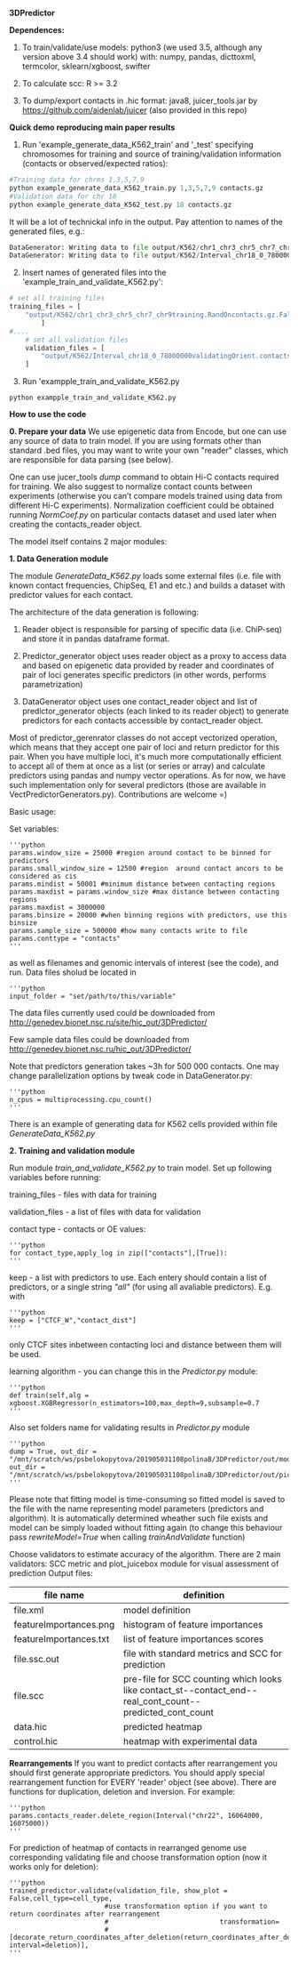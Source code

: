 **3DPredictor**

**Dependences:**
1. To train/validate/use models: python3 (we used 3.5, although any version above 3.4 should work) with: numpy, pandas, 
dicttoxml, termcolor, sklearn/xgboost, swifter

2. To calculate scc: R >= 3.2

3. To dump/export contacts in .hic format: java8, juicer_tools.jar by https://github.com/aidenlab/juicer (also provided in this repo)

**Quick demo reproducing main paper results**
1. Run 'example_generate_data_K562_train' and '_test' specifying chromosomes for training and source of training/validation 
information (contacts or observed/expected ratios):

```python
#Training data for chrms 1,3,5,7,9
python example_generate_data_K562_train.py 1,3,5,7,9 contacts.gz
#Validation data for chr 18
python example_generate_data_K562_test.py 18 contacts.gz
```

It will be a lot of technickal info in the output. Pay attention to names of the generated files, e.g.:

```python
DataGenerator: Writing data to file output/K562/chr1_chr3_chr5_chr7_chr9training.RandOncontacts.gz.False.11.1500000.50001.1.1.cont_with_CTCF666406.25000
DataGenerator: Writing data to file output/K562/Interval_chr18_0_78000000validatingOrient.contacts.gz.False.11.1500000.50001.505429.all_cont.25000.txt
```

2. Insert names of generated files into the 'example_train_and_validate_K562.py':
```python
# set all training files
training_files = [
    "output/K562/chr1_chr3_chr5_chr7_chr9training.RandOncontacts.gz.False.11.1500000.50001.1.1.cont_with_CTCF666406.25000",
        ]
#....
    # set all validation files
    validation_files = [
        "output/K562/Interval_chr18_0_78000000validatingOrient.contacts.gz.False.11.1500000.50001.505429.all_cont.25000.txt",
    ]
```

3. Run 'exampple_train_and_validate_K562.py
```shell
python exampple_train_and_validate_K562.py
```

**How to use the code**

**0. Prepare your data**
We use epigenetic data from Encode, but one can use any source of data to train model. If you are using formats other than standard .bed files, you may want to write your own "reader" classes, which are responsible for data parsing (see below).

One can use jucer_tools _dump_ command to obtain Hi-C contacts required for training. We also suggest to normalize contact counts between experiments (otherwise you can’t compare models trained using data from different Hi-C experiments). Normalization coefficient could be obtained running _NormCoef.py_ on particular contacts dataset and used later when creating the contacts_reader object.


The model itself contains 2 major modules:

**1. Data Generation module**

The module _GenerateData_K562.py_ loads some external files 
(i.e. file with known contact frequencies, ChipSeq, E1 and etc.)
and builds a dataset with predictor values for each contact.

The architecture of the data generation is following:

1. Reader object is responsible for parsing of specific data (i.e. ChiP-seq) and store it in pandas dataframe format.

2. Predictor_generator object uses reader object as a proxy to access data and based on epigenetic data provided by reader and coordinates of pair of loci generates specific predictors (in other words, performs parametrization)

3. DataGenerator object uses one contact_reader object and list of predictor_generator objects (each linked to its reader object)  to generate predictors for each contacts accessible by contact_reader object.

Most of predictor_gerenrator classes do not accept vectorized operation, which means that they accept one pair of loci and return predictor for this pair. When you have multiple loci, it's much more computationally efficient to accept all of them at once as a list (or series or array) and calculate predictors using pandas and numpy vector operations. As for now, we have such implementation only for several predictors (those are available in VectPredictorGenerators.py). Contributions are welcome =)


Basic usage:

Set variables:

    '''python
    params.window_size = 25000 #region around contact to be binned for predictors
    params.small_window_size = 12500 #region  around contact ancors to be considered as cis
    params.mindist = 50001 #minimum distance between contacting regions
    params.maxdist = params.window_size #max distance between contacting regions
    params.maxdist = 3000000
    params.binsize = 20000 #when binning regions with predictors, use this binsize
    params.sample_size = 500000 #how many contacts write to file
    params.conttype = "contacts"
    '''

as well as filenames and genomic intervals of interest 
(see the code), and run. Data files sholud be located in 
 
    '''python
    input_folder = "set/path/to/this/variable"
The data files currently used could be downloaded from 
http://genedev.bionet.nsc.ru/site/hic_out/3DPredictor/

Few sample data files could be downloaded from
http://genedev.bionet.nsc.ru/hic_out/3DPredictor/

Note that predictors generation takes ~3h for 500 000 contacts.
One may change parallelization options by tweak code in DataGenerator.py:


    '''python
    n_cpus = multiprocessing.cpu_count()
    '''


There is an example of generating data for K562 cells provided within file _GenerateData_K562.py_

**2. Training and validation module**

Run module _train_and_validate_K562.py_ to train model.
Set up following variables before running:

training_files - files with data for training

validation_files - a list of files with data for validation

contact type - contacts or OE values:
 
    '''python
    for contact_type,apply_log in zip(["contacts"],[True]): 
    '''

keep - a list with predictors to use. Each entery should 
contain a list of predictors, or a single string _"all"_
(for using all avaliable predictors). 
E.g. with
 
    '''python
    keep = ["CTCF_W","contact_dist"] 
    '''

 only CTCF sites inbetween contacting loci and distance between them will be used.
 
learning algorithm - you can change this in the _Predictor.py_ module:
 
    '''python
    def train(self,alg = xgboost.XGBRegressor(n_estimators=100,max_depth=9,subsample=0.7 
    '''

Also set folders name for validating results in _Predictor.py_ module

    '''python
    dump = True, out_dir = "/mnt/scratch/ws/psbelokopytova/201905031108polinaB/3DPredictor/out/models/" 
    out_dir = "/mnt/scratch/ws/psbelokopytova/201905031108polinaB/3DPredictor/out/pics/",
    '''
 Please note that fitting model is time-consuming so fitted model is saved to the file with the name 
 representing model parameters (predictors and algorithm). 
 It is automatically determined wheather such file exists and
 model can be simply loaded without fitting again 
 (to change this behaviour pass _rewriteModel=True_ when calling 
 _trainAndValidate_ function)
 
Choose validators to estimate accuracy of the algorithm. There are 2 main validators: SCC metric and plot_juicebox module for visual assessment of prediction
Output files:

| file name | definition |
| --------- | ---------------- |
| file.xml | model definition |
| featureImportances.png | histogram of feature importances |
| featureImportances.txt | list of feature importances scores |
| file.ssc.out | file with standard metrics and SCC for prediction |
| file.scc | pre-file for SCC counting which looks like contact_st--contact_end--real_cont_count--predicted_cont_count |
| data.hic | predicted heatmap |
| control.hic | heatmap with experimental data |

**Rearrangements**
If you want to predict contacts after rearrangement you should first generate appropriate predictors. You should apply special rearrangement function for EVERY 'reader' object (see above). There are functions for duplication, deletion and inversion. For example:

    '''python
    params.contacts_reader.delete_region(Interval("chr22", 16064000, 16075000))
    '''

For prediction of heatmap of contacts in rearranged genome use corresponding validating file and choose transformation option (now it works only for deletion):

    '''python
    trained_predictor.validate(validation_file, show_plot = False,cell_type=cell_type,
                            #use transformation option if you want to return coordinates after rearrangement
                            #                            transformation=
                            # [decorate_return_coordinates_after_deletion(return_coordinates_after_deletion, interval=deletion)], 
    '''
